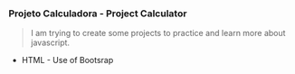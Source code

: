 <h3> Projeto Calculadora - Project Calculator</h3>

> I am trying to create some projects to practice and learn more about javascript.

- HTML - Use of Bootsrap




